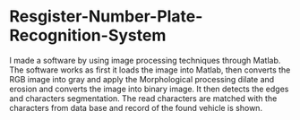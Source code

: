 # Resgister-Number-Plate-Recognition-System
I made a software by using image processing techniques through Matlab. The software works as first it loads the image into Matlab, then converts the RGB image into gray and apply the Morphological processing dilate and erosion and converts the image into binary image. It then detects the edges and characters segmentation. The read characters are matched with the characters from data base and record of the found vehicle is shown. 
